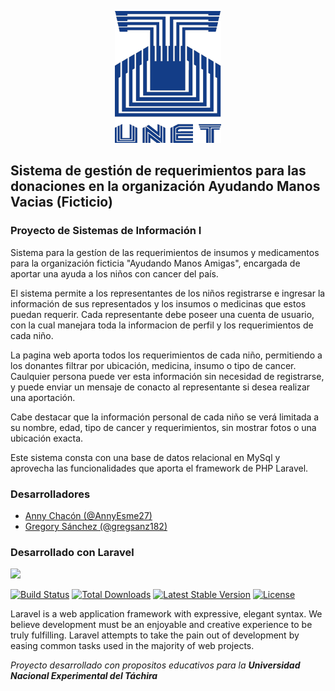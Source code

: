 <p align="center">
  <img src="unetLogo.png"/>
</p>

## Sistema de gestión de requerimientos para las donaciones en la organización Ayudando Manos Vacias (Ficticio)
### Proyecto de Sistemas de Información I

Sistema para la gestíon de las requerimientos de insumos y medicamentos para la organización ficticia "Ayudando Manos Amigas", encargada de aportar una ayuda a los niños con cancer del país.

El sistema permite a los representantes de los niños registrarse e ingresar la información de sus representados y los insumos o medicinas que estos puedan requerir. Cada representante debe poseer una cuenta de usuario, con la cual manejara toda la informacion de perfil y los requerimientos de cada niño.

La pagina web aporta todos los requerimientos de cada niño, permitiendo a los donantes filtrar por ubicación, medicina, insumo o tipo de cancer. Caulquier persona puede ver esta información sin necesidad de registrarse, y puede enviar un mensaje de conacto al representante si desea realizar una aportación. 

Cabe destacar que la información personal de cada niño se verá limitada a su nombre, edad, tipo de cancer y requerimientos, sin mostrar fotos o una ubicación exacta.

Este sistema consta con una base de datos relacional en MySql y aprovecha las funcionalidades que aporta el framework de PHP Laravel.

### Desarrolladores
* [Anny Chacón (@AnnyEsme27)](https://github.com/AnnyEsme27)
* [Gregory Sánchez (@gregsanz182)](https://github.com/gregsanz182)

### Desarrollado con Laravel
<p><img src="https://laravel.com/assets/img/components/logo-laravel.svg"></p>
<p>
<a href="https://travis-ci.org/laravel/framework"><img src="https://travis-ci.org/laravel/framework.svg" alt="Build Status"></a>
<a href="https://packagist.org/packages/laravel/framework"><img src="https://poser.pugx.org/laravel/framework/d/total.svg" alt="Total Downloads"></a>
<a href="https://packagist.org/packages/laravel/framework"><img src="https://poser.pugx.org/laravel/framework/v/stable.svg" alt="Latest Stable Version"></a>
<a href="https://packagist.org/packages/laravel/framework"><img src="https://poser.pugx.org/laravel/framework/license.svg" alt="License"></a>
</p>

Laravel is a web application framework with expressive, elegant syntax. We believe development must be an enjoyable and creative experience to be truly fulfilling. Laravel attempts to take the pain out of development by easing common tasks used in the majority of web projects.


*Proyecto desarrollado con propositos educativos para la **Universidad Nacional
Experimental del Táchira***
